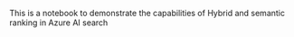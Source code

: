 This is a notebook to demonstrate the capabilities of Hybrid and semantic ranking in Azure AI search
